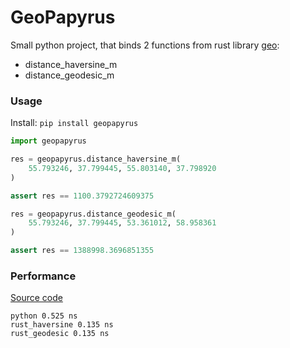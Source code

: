 # GeoPapyrus

Small python project, that binds 2 functions from rust library [geo](https://github.com/georust/geo): 
- distance_haversine_m
- distance_geodesic_m

### Usage
Install: `pip install geopapyrus`

```python
import geopapyrus

res = geopapyrus.distance_haversine_m(
    55.793246, 37.799445, 55.803140, 37.798920
)

assert res == 1100.3792724609375

res = geopapyrus.distance_geodesic_m(
    55.793246, 37.799445, 53.361012, 58.958361
)

assert res == 1388998.3696851355
```

### Performance
[Source code](https://github.com/TeaDove/geopapyrus/blob/master/pytests/test_distance.py#L53)
```shell 
python 0.525 ns
rust_haversine 0.135 ns
rust_geodesic 0.135 ns
```